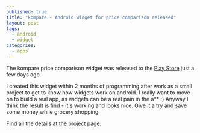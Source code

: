```yaml
---
published: true
title: "kompare - Android widget for price comparison released"
layout: post
tags: 
  - android
  - widget
categories: 
  - apps
---
```



The kompare price comparison widget was released to the <a href="https://play.google.com/store/apps/details?id=net.mediavrog.kompare">Play Store</a> just a few days ago.

I created this widget within 2 months of programming after work as a small project to get to know how widgets work on android. I really want to move on to build a real app, as widgets can be a real pain in the a** :) Anyway I think the result is find - it's working and looks nice. Give it a try and save some money while grocery shopping.

Find all the details at <a href="http://mediavrog.net/blog/project/kompare/">the project page</a>.
